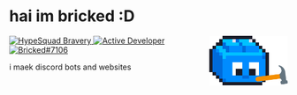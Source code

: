 # hai im bricked :D

<img alt="Profile Picture" align="right" height="90em" src="assets/constructing.gif">

[![HypeSquad Bravery](https://discord.com/assets/efcc751513ec434ea4275ecda4f61136.svg)
![Active Developer](https://discord.com/assets/26c7a60fb1654315e0be26107bd47470.svg)
![Bricked#7106](https://dcbadge.vercel.app/api/shield/691572882148425809?style=flat)](https://discord.com/users/691572882148425809)

i maek discord bots and websites
